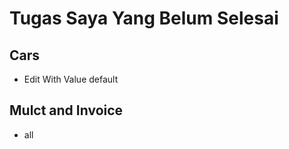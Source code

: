 # Tugas Saya Yang Belum Selesai
## Cars
- Edit With Value default
## Mulct and Invoice
- all
<!-- ## Folder
- Config (Sudah)
- Logs (Sudah)
### Settings Static Files
- Public
    - Uploads
        - images 
    - CSS
    - JS
- Bootstrap
```json
app.use(express.static("public"))
app.use(express.static("bootstrap"))
```
#
### SRC FOLDER
- app
- models
    - **database** (FIX BUGS)
        - cars.models.js
        - users.models.js
        - sellers.models.js
        - invoices.models.js
- **error** (Sudah)
    - error.handler.js
- middlewares built in
    - morgan.middleware (sudah)
    - token
        - verify.token.middleware.js
        - refresh.token.middleware.js
    - email.send.middleware.js
    - error.middleware.js
- routes
    - cars.routes.js 
    - users.routes.js 
    - sellers.routes.js 
    - invoices.routes.js 
- controllers

- service (Pending) -->
    

    
